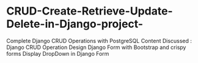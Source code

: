 # CRUD-Create-Retrieve-Update-Delete-in-Django-project-
Complete Django CRUD Operations with PostgreSQL  Content Discussed :  Django CRUD Operation Design Django Form with Bootstrap and crispy forms Display DropDown in Django Form
